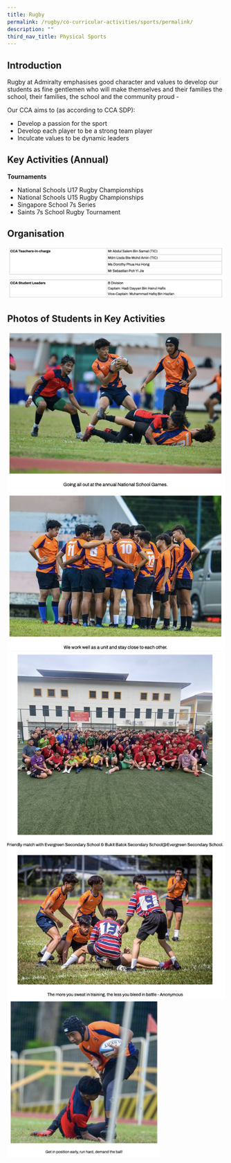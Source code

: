 ```yaml
---
title: Rugby
permalink: /rugby/co-curricular-activities/sports/permalink/
description: ""
third_nav_title: Physical Sports
---
```

Introduction
------------

Rugby at Admiralty emphasises good character and values to develop our students as fine gentlemen who will make themselves and their families the school, their families, the school and the community proud -

  

Our CCA aims to (as according to CCA SDP):

*   Develop a passion for the sport
*   Develop each player to be a strong team player
*   Inculcate values to be dynamic leaders

Key Activities (Annual)
-----------------------

**Tournaments**

*   National Schools U17 Rugby Championships
*   National Schools U15 Rugby Championships
*   Singapore School 7s Series
*   Saints 7s School Rugby Tournament

Organisation
------------

![](/images/rugby.png)

Photos of Students in Key Activities
------------------------------------

![](/images/rugby2.png)
![](/images/rugby3.png)
<img src="/images/rugby4.png" 
     style="width:70%">